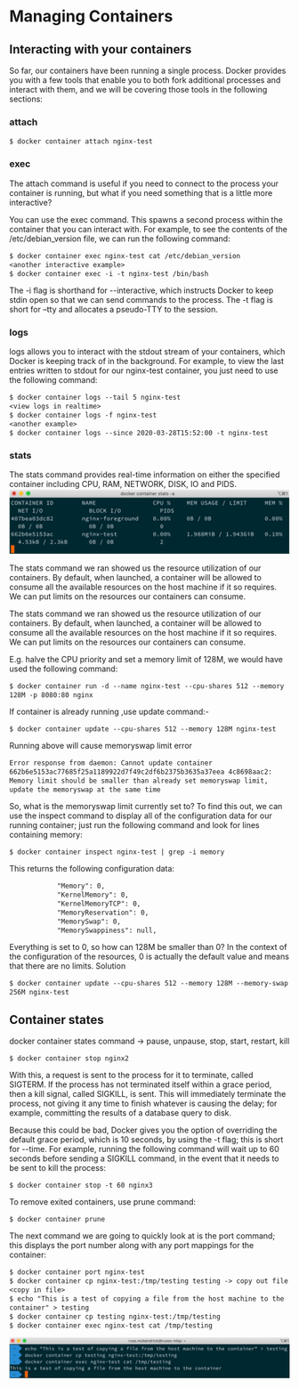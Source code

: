 # Managing Containers

## Interacting with your containers

So far, our containers have been running a single process. Docker provides you with a few tools that enable you to both fork additional processes and interact with them, and we will be covering those tools in the following sections:

### attach

```
$ docker container attach nginx-test
```

### exec
The attach command is useful if you need to connect to the process your container is running, but what if you need something that is a little more interactive?

You can use the exec command. This spawns a second process within the container that you can interact with. For example, to see the contents of the /etc/debian_version file, we can run the following command:

```
$ docker container exec nginx-test cat /etc/debian_version
<another interactive example>
$ docker container exec -i -t nginx-test /bin/bash
```

The -i flag is shorthand for --interactive, which instructs Docker to keep stdin open so that we can send commands to the process. The -t flag is short for –tty and allocates a pseudo-TTY to the session.

### logs
logs allows you to interact with the stdout stream of your containers, which Docker is keeping track of in the background. For example, to view the last entries written to stdout for our nginx-test container, you just need to use the following command:
```
$ docker container logs --tail 5 nginx-test
<view logs in realtime>
$ docker container logs -f nginx-test
<another example>
$ docker container logs --since 2020-03-28T15:52:00 -t nginx-test
```

### stats
The stats command provides real-time information on either the specified container including CPU, RAM, NETWORK, DISK, IO and PIDS.
![masterdocker8](/docs/imgs/masterdocker8.JPG)

The stats command we ran showed us the resource utilization of our containers. By default, when launched, a container will be allowed to consume all the available resources on the host machine if it so requires. We can put limits on the resources our containers can consume.

The stats command we ran showed us the resource utilization of our containers. By default, when launched, a container will be allowed to consume all the available resources on the host machine if it so requires. We can put limits on the resources our containers can consume.

E.g. halve the CPU priority and set a memory limit of 128M, we would have used the following command:
```
$ docker container run -d --name nginx-test --cpu-shares 512 --memory 128M -p 8080:80 nginx
```
If container is already running ,use update command:-
```
$ docker container update --cpu-shares 512 --memory 128M nginx-test
```
Running above will cause memoryswap limit error
```
Error response from daemon: Cannot update container 662b6e5153ac77685f25a1189922d7f49c2df6b2375b3635a37eea 4c8698aac2: Memory limit should be smaller than already set memoryswap limit, update the memoryswap at the same time
```
So, what is the memoryswap limit currently set to? To find this out, we can use the inspect command to display all of the configuration data for our running container; just run the following command and look for lines containing memory:
```
$ docker container inspect nginx-test | grep -i memory
```
This returns the following configuration data:
```
            "Memory": 0,
            "KernelMemory": 0,
            "KernelMemoryTCP": 0,
            "MemoryReservation": 0,
            "MemorySwap": 0,
            "MemorySwappiness": null,
```
Everything is set to 0, so how can 128M be smaller than 0? In the context of the configuration of the resources, 0 is actually the default value and means that there are no limits. 
Solution 
```
$ docker container update --cpu-shares 512 --memory 128M --memory-swap 256M nginx-test
```

## Container states
docker container states command -> pause, unpause, stop, start, restart, kill
```
$ docker container stop nginx2
```

With this, a request is sent to the process for it to terminate, called SIGTERM. If the process has not terminated itself within a grace period, then a kill signal, called SIGKILL, is sent. This will immediately terminate the process, not giving it any time to finish whatever is causing the delay; for example, committing the results of a database query to disk.

Because this could be bad, Docker gives you the option of overriding the default grace period, which is 10 seconds, by using the -t flag; this is short for --time. For example, running the following command will wait up to 60 seconds before sending a SIGKILL command, in the event that it needs to be sent to kill the process:
```
$ docker container stop -t 60 nginx3
```
To remove exited containers, use prune command:
```
$ docker container prune
```
The next command we are going to quickly look at is the port command; this displays the port number along with any port mappings for the container:
```
$ docker container port nginx-test
$ docker container cp nginx-test:/tmp/testing testing -> copy out file
<copy in file>
$ echo "This is a test of copying a file from the host machine to the container" > testing
$ docker container cp testing nginx-test:/tmp/testing
$ docker container exec nginx-test cat /tmp/testing
```
![masterdocker9](/docs/imgs/masterdocker9.JPG)

